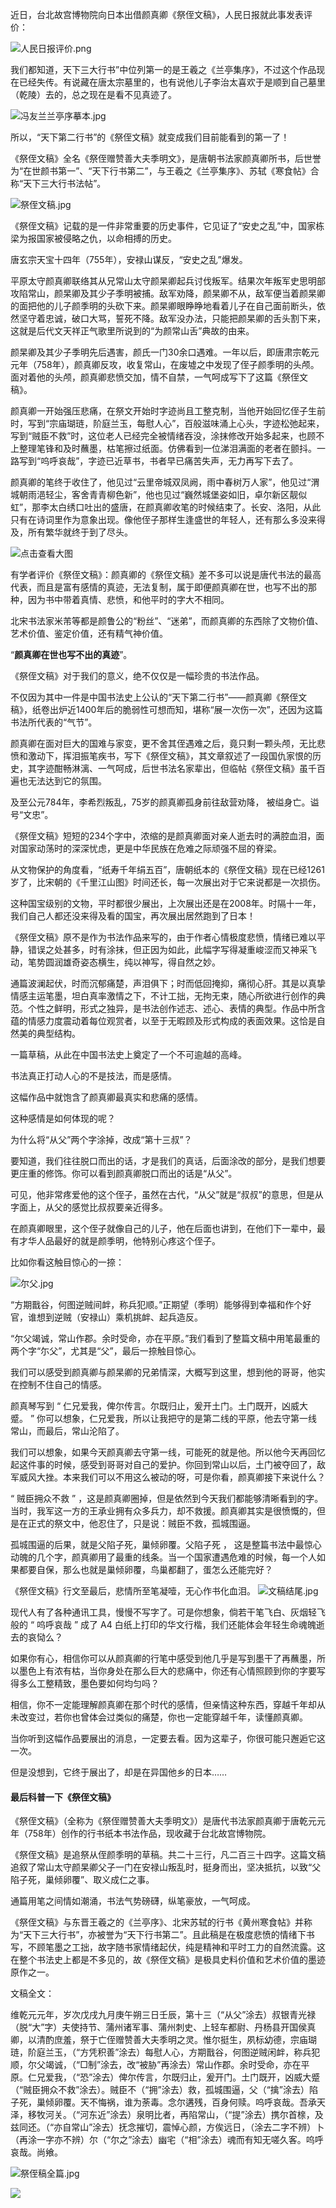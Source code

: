 
近日，台北故宫博物院向日本出借颜真卿《祭侄文稿》，人民日报就此事发表评价：

![人民日报评价.png](https://upload-images.jianshu.io/upload_images/6943526-aa28d3864f96a599.png?imageMogr2/auto-orient/strip%7CimageView2/2/w/1240)

我们都知道，天下三大行书”中位列第一的是王羲之《兰亭集序》，不过这个作品现在已经失传。有说藏在唐太宗墓里的，也有说他儿子李治太喜欢于是顺到自己墓里（乾陵）去的，总之现在是看不见真迹了。

![冯友兰兰亭序摹本.jpg](https://upload-images.jianshu.io/upload_images/6943526-dcb9c85bc9221f93.jpg?imageMogr2/auto-orient/strip%7CimageView2/2/w/1240)


所以，“天下第二行书”的《祭侄文稿》就变成我们目前能看到的第一了！

《祭侄文稿》全名《祭侄赠赞善大夫季明文》，是唐朝书法家颜真卿所书，后世誉为“在世颜书第一”、“天下行书第二”，与王羲之《兰亭集序》、苏轼《寒食帖》合称“天下三大行书法帖”。

![祭侄文稿.jpg](https://upload-images.jianshu.io/upload_images/6943526-24565a24df8461b3.jpg?imageMogr2/auto-orient/strip%7CimageView2/2/w/1240)


《祭侄文稿》记载的是一件非常重要的历史事件，它见证了“安史之乱”中，国家栋梁为报国家被侵略之仇，以命相搏的历史。

唐玄宗天宝十四年（755年），安禄山谋反，“安史之乱”爆发。

平原太守颜真卿联络其从兄常山太守颜杲卿起兵讨伐叛军。结果次年叛军史思明部攻陷常山，颜杲卿及其少子季明被捕。敌军劝降，颜杲卿不从，敌军便当着颜杲卿的面把他的儿子颜季明的头砍下来。颜杲卿眼睁睁地看着儿子在自己面前断头，依然坚守着忠诚，破口大骂，誓死不降。敌军没办法，只能把颜杲卿的舌头割下来，这就是后代文天祥正气歌里所说到的“为颜常山舌”典故的由来。

颜杲卿及其少子季明先后遇害，颜氏一门30余口遇难。一年以后，即唐肃宗乾元元年（758年），颜真卿反攻，收复常山，在废墟之中发现了侄子颜季明的头颅。面对着他的头颅，颜真卿悲愤交加，情不自禁，一气呵成写下了这篇《祭侄文稿》。

颜真卿一开始强压悲痛，在祭文开始时字迹尚且工整克制，当他开始回忆侄子生前时，写到“宗庙瑚琏，阶庭兰玉，每慰人心”，百般滋味涌上心头，字迹松弛起来，写到“贼臣不救”时，这位老人已经完全被情绪吞没，涂抹修改开始多起来，也顾不上整理笔锋和及时蘸墨，枯笔擦过纸面。仿佛看到一位涕泪满面的老者在颤抖。一路写到“呜呼哀哉”，字迹已近草书，书者早已痛苦失声，无力再写下去了。

颜真卿的笔终于收住了，他见过“云里帝城双凤阙，雨中春树万人家”，他见过“渭城朝雨浥轻尘，客舍青青柳色新”，他也见过“巍然城堡姿如旧，卓尔新区靓似虹”，那李太白绣口吐出的盛唐，在颜真卿收笔的时候结束了。长安、洛阳，从此只有在诗词里作为意象出现。像他侄子那样生逢盛世的年轻人，还有那么多没来得及，所有繁华就终于到了尽头。

![点击查看大图](http://upload-images.jianshu.io/upload_images/6943526-aab6f9647cb224ed.jpg?imageMogr2/auto-orient/strip%7CimageView2/2/w/1240)



有学者评价《祭侄文稿》：颜真卿的《祭侄文稿》差不多可以说是唐代书法的最高代表，而且是富有感情的真迹，无法复制，属于即便颜真卿在世，也写不出的那种，因为书中带着真情、悲愤，和他平时的字大不相同。

北宋书法家米芾等都是颜鲁公的“粉丝”、“迷弟”，而颜真卿的东西除了文物价值、艺术价值、鉴定价值，还有精气神价值。



“**颜真卿在世也写不出的真迹**”。

《祭侄文稿》对于我们的意义，绝不仅仅是一幅珍贵的书法作品。

不仅因为其中一件是中国书法史上公认的“天下第二行书”——颜真卿《祭侄文稿》，纸卷出炉近1400年后的脆弱性可想而知，堪称“展一次伤一次”，还因为这篇书法所代表的“气节”。

颜真卿在面对巨大的国难与家变，更不舍其侄遇难之后，竟只剩一颗头颅，无比悲愤和激动下，挥泪振笔疾书，写下《祭侄文稿》，其文章叙述了一段国仇家恨的历史，其字迹酣畅淋漓、一气呵成，后世书法名家辈出，但临帖《祭侄文稿》虽千百遍也无法达到它的氛围。

及至公元784年，李希烈叛乱，75岁的颜真卿孤身前往敌营劝降， 被缢身亡。谥号“文忠”。



《祭侄文稿》短短的234个字中，浓缩的是颜真卿面对亲人逝去时的满腔血泪，面对国家动荡时的深深忧虑，更是中华民族在危难之际顽强不屈的脊梁。

从文物保护的角度看，“纸寿千年绢五百”，唐朝纸本的《祭侄文稿》现在已经1261岁了，比宋朝的《千里江山图》时间还长，每一次展出对于它来说都是一次损伤。

这种国宝级别的文物，平时都很少展出，上次展出还是在2008年。时隔十一年，我们自己人都还没来得及看的国宝，再次展出居然跑到了日本！



《祭侄文稿》原不是作为书法作品来写的，由于作者心情极度悲愤，情绪已难以平静，错误之处甚多，时有涂抹，但正因为如此，此幅字写得凝重峻涩而又神采飞动，笔势圆润雄奇姿态横生，纯以神写，得自然之妙。

通篇波澜起伏，时而沉郁痛楚，声泪俱下；时而低回掩抑，痛彻心肝。其是以真挚情感主运笔墨，坦白真率激情之下，不计工拙，无拘无束，随心所欲进行创作的典范。个性之鲜明，形式之独异，是书法创作述志、述心、表情的典型。作品中所含蕴的情感力度震动着每位观赏者，以至于无暇顾及形式构成的表面效果。这恰是自然美的典型结构。



一篇草稿，从此在中国书法史上奠定了一个不可逾越的高峰。

书法真正打动人心的不是技法，而是感情。

这幅作品中就饱含了颜真卿最真实和悲痛的感情。

这种感情是如何体现的呢？

为什么将“从父”两个字涂掉，改成“第十三叔”？

要知道，我们往往脱口而出的话，才是我们的真话，后面涂改的部分，是我们想要更庄重的修饰。你可以看到颜真卿脱口而出的话是“从父”。

可见，他非常疼爱他的这个侄子，虽然在古代，“从父”就是“叔叔”的意思，但是从字面上，从父的感觉比叔叔要亲近得多。

在颜真卿眼里，这个侄子就像自己的儿子，他在后面也讲到，在他们下一辈中，最有才华人品最好的就是颜季明，他特别心疼这个侄子。

比如你看这触目惊心的一捺：

![尔父.jpg](https://upload-images.jianshu.io/upload_images/6943526-e34a3a505eea602d.jpg?imageMogr2/auto-orient/strip%7CimageView2/2/w/1240)



“方期戬谷，何图逆贼间衅，称兵犯顺。”正期望（季明）能够得到幸福和作个好官，谁想到逆贼（安禄山）乘机挑衅、起兵造反。

“尔父竭诚，常山作郡。余时受命，亦在平原。”我们看到了整篇文稿中用笔最重的两个字“尓父”，尤其是“父”，最后一捺触目惊心。



我们可以感受到颜真卿与颜杲卿的兄弟情深，大概写到这里，想到他的哥哥，他实在控制不住自己的情感。

颜真琴写到 “ 仁兄爱我，俾尔传言。尔既归止，爰开土门。土门既开，凶威大蹙。 ” 你可以想象，仁兄爱我，所以让我把守的是第二线的平原，他去守第一线常山，而最后，常山沦陷了。

我们可以想象，如果今天颜真卿去守第一线，可能死的就是他。所以他今天再回忆起这件事的时候，感受到哥哥对自己的爱护。你回到常山以后，土门被夺回了，敌军威风大挫。本来我们可以不用这么被动的呀，可是你看，颜真卿接下来说什么？

“ 贼臣拥众不救 ” ，这是颜真卿圈掉，但是依然到今天我们都能够清晰看到的字。当时，我军这一方的王承业拥有众多兵力，却不救援。颜真卿其实是很愤慨的，但是在正式的祭文中，他忍住了，只是说：贼臣不救，孤城围逼。

孤城围逼的后果，就是父陷子死，巢倾卵覆。父陷子死 ， 这是整篇书法中最惊心动魄的几个字，颜真卿用了最重的线条。当一个国家遭遇危难的时候，每一个人如果都要自保，那么也就是巢倾卵覆，鸟巢都翻了，蛋怎么还能完好？

《祭侄文稿》行文至最后，悲情所至笔凝噎，无心作书化血泪。
![文稿结尾.jpg](https://upload-images.jianshu.io/upload_images/6943526-d3661772ee1ebf7c.jpg?imageMogr2/auto-orient/strip%7CimageView2/2/w/1240)

现代人有了各种通讯工具，慢慢不写字了。可是你想象，倘若干笔飞白、灰烟轻飞般的 “ 呜呼哀哉 ” 成了 A4 白纸上打印的华文行楷，我们还能体会年轻生命魂魄逝去的哀恸么？

如果你有心，相信你可以从颜真卿的行笔中感受到他几乎是写到墨干了再蘸墨，所以墨色上有浓有枯，当你身处在那么巨大的悲痛中，你还有心情照顾到你的字要写得多么工整精致，墨色要如何均匀吗？

相信，你不一定能理解颜真卿在那个时代的感情，但亲情这种东西，穿越千年却从未改变过，若你也曾体会过类似的痛楚，你也一定能穿越千年，读懂颜真卿。



当你听到这幅作品要展出的消息，一定要去看。因为这辈子，你很可能只邂逅它这一次。

但是没想到，它终于展出了，却是在异国他乡的日本……



#### 最后科普一下《祭侄文稿》

《祭侄文稿》（全称为《祭侄赠赞善大夫季明文》）是唐代书法家颜真卿于唐乾元元年（758年）创作的行书纸本书法作品，现收藏于台北故宫博物院。

《祭侄文稿》是追祭从侄颜季明的草稿。共二十三行，凡二百三十四字。这篇文稿追叙了常山太守颜杲卿父子一门在安禄山叛乱时，挺身而出，坚决抵抗，以致“父陷子死，巢倾卵覆”、取义成仁之事。

通篇用笔之间情如潮涌，书法气势磅礴，纵笔豪放，一气呵成。

《祭侄文稿》与东晋王羲之的《兰亭序》、北宋苏轼的行书《黄州寒食帖》并称为“天下三大行书”，亦被誉为“天下行书第二”。且此稿是在极度悲愤的情绪下书写，不顾笔墨之工拙，故字随书家情绪起伏，纯是精神和平时工力的自然流露。这在整个书法史上都是不多见的，故《祭侄文稿》是极具史料价值和艺术价值的墨迹原作之一。

文稿全文：

维乾元元年，岁次戊戌九月庚午朔三日壬辰，第十三（“从父”涂去）叔银青光禄（脱“大”字）夫使持节、蒲州诸军事、蒲州刺史、上轻车都尉、丹杨县开国侯真卿，以清酌庶羞，祭于亡侄赠赞善大夫季明之灵。惟尔挺生，夙标幼德，宗庙瑚琏，阶庭兰玉，（“方凭积善”涂去）每慰人心，方期戬谷，何图逆贼闲衅，称兵犯顺，尔父竭诚，（“□制”涂去，改“被胁”再涂去）常山作郡。余时受命，亦在平原。仁兄爱我，（“恐”涂去）俾尔传言，尔既归止，爰开门。土门既开，凶威大蹙（“贼臣拥众不救”涂去）。贼臣不（“拥”涂去）救，孤城围逼，父（“擒”涂去）陷子死，巢倾卵覆。天不悔祸，谁为荼毒。念尔遘残，百身何赎。呜呼哀哉。吾承天泽，移牧河关。（“河东近”涂去）泉明比者，再陷常山，（“提”涂去）携尔首榇，及兹同还。（“亦自常山”涂去）抚念摧切，震悼心颜，方俟远日，（涂去二字不辨）卜（再涂一字亦不辨）尔（“尔之”涂去）幽宅（“相”涂去）魂而有知无嗟久客。呜呼哀哉。尚飨。 

![祭侄稿全篇.jpg](https://upload-images.jianshu.io/upload_images/6943526-506fe01d6ea6a3dc.jpg?imageMogr2/auto-orient/strip%7CimageView2/2/w/1240)




![](https://upload-images.jianshu.io/upload_images/6943526-b5365408249245ef.gif?imageMogr2/auto-orient/strip)
